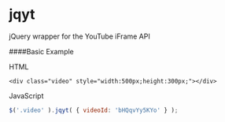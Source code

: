 jqyt
====

jQuery wrapper for the YouTube iFrame API

####Basic Example

HTML
```xhtml
<div class="video" style="width:500px;height:300px;"></div>
```

JavaScript
```javascript
$('.video' ).jqyt( { videoId: 'bHQqvYy5KYo' } );
```
